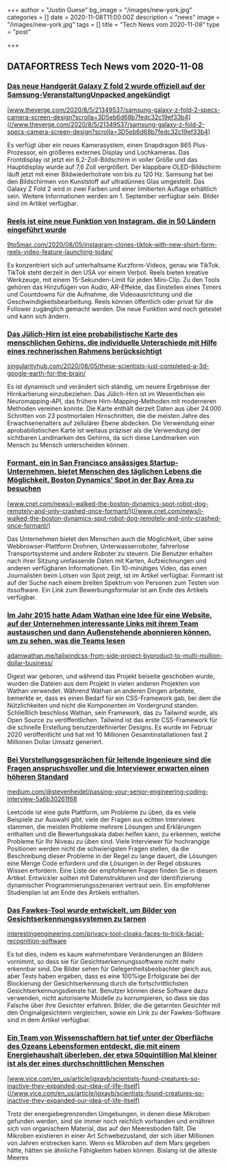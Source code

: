+++
author = "Justin Guese"
bg_image = "/images/new-york.jpg"
categories = []
date = 2020-11-08T11:00:00Z
description = "news"
image = "/images/new-york.jpg"
tags = []
title = "Tech News vom 2020-11-08"
type = "post"

+++

        
## DATAFORTRESS Tech News vom 2020-11-08



### [Das neue Handgerät Galaxy Z fold 2 wurde offiziell auf der Samsung-VeranstaltungUnpacked angekündigt](//www.theverge.com/2020/8/5/21349537/samsung-galaxy-z-fold-2-specs-camera-screen-design?scrolla=3D5eb6d68b7fedc32c19ef33b4)


[www.theverge.com/2020/8/5/21349537/samsung-galaxy-z-fold-2-specs-camera-screen-design?scrolla=3D5eb6d68b7fedc32c19ef33b4](//www.theverge.com/2020/8/5/21349537/samsung-galaxy-z-fold-2-specs-camera-screen-design?scrolla=3D5eb6d68b7fedc32c19ef33b4)


Es verfügt über ein neues Kamerasystem, einen Snapdragon 865 Plus-Prozessor, ein größeres externes Display und Lochkameras. Das Frontdisplay ist jetzt ein 6,2-Zoll-Bildschirm in voller Größe und das Hauptdisplay wurde auf 7,6 Zoll vergrößert. Der klappbare OLED-Bildschirm läuft jetzt mit einer Bildwiederholrate von bis zu 120 Hz. Samsung hat bei den Bildschirmen von Kunststoff auf ultradünnes Glas umgestellt. Das Galaxy Z Fold 2 wird in zwei Farben und einer limitierten Auflage erhältlich sein. Weitere Informationen werden am 1. September verfügbar sein. Bilder sind im Artikel verfügbar.


### [Reels ist eine neue Funktion von Instagram, die in 50 Ländern eingeführt wurde](//9to5mac.com/2020/08/05/instagram-clones-tiktok-with-new-short-form-reels-video-feature-launching-today/)


[9to5mac.com/2020/08/05/instagram-clones-tiktok-with-new-short-form-reels-video-feature-launching-today/](//9to5mac.com/2020/08/05/instagram-clones-tiktok-with-new-short-form-reels-video-feature-launching-today/)


Es konzentriert sich auf unterhaltsame Kurzform-Videos, genau wie TikTok. TikTok steht derzeit in den USA vor einem Verbot. Reels bieten kreative Werkzeuge, mit einem 15-Sekunden-Limit für jeden Mini-Clip. Zu den Tools gehören das Hinzufügen von Audio, AR-Effekte, das Einstellen eines Timers und Countdowns für die Aufnahme, die Videoausrichtung und die Geschwindigkeitsbearbeitung. Reels können öffentlich oder privat für die Follower zugänglich gemacht werden. Die neue Funktion wird noch getestet und kann sich ändern.


### [Das Jülich-Hirn ist eine probabilistische Karte des menschlichen Gehirns, die individuelle Unterschiede mit Hilfe eines rechnerischen Rahmens berücksichtigt](//singularityhub.com/2020/08/05/these-scientists-just-completed-a-3d-google-earth-for-the-brain/)


[singularityhub.com/2020/08/05/these-scientists-just-completed-a-3d-google-earth-for-the-brain/](//singularityhub.com/2020/08/05/these-scientists-just-completed-a-3d-google-earth-for-the-brain/)


Es ist dynamisch und verändert sich ständig, um neuere Ergebnisse der Hirnkartierung einzubeziehen. Das Jülich-Hirn ist im Wesentlichen ein Neuromapping-API, das frühere Hirn-Mapping-Methoden mit moderneren Methoden vereinen konnte. Die Karte enthält derzeit Daten aus über 24.000 Schnitten von 23 postmortalen Hirnschnitten, die die meisten Jahre des Erwachsenenalters auf zellulärer Ebene abdecken. Die Verwendung einer aprobabilistischen Karte ist weitaus präziser als die Verwendung der sichtbaren Landmarken des Gehirns, da sich diese Landmarken von Mensch zu Mensch unterscheiden können.


### [Formant, ein in San Francisco ansässiges Startup-Unternehmen, bietet Menschen des täglichen Lebens die Möglichkeit, Boston Dynamics' Spot in der Bay Area zu besuchen](//www.cnet.com/news/i-walked-the-boston-dynamics-spot-robot-dog-remotely-and-only-crashed-once-formant/)


[www.cnet.com/news/i-walked-the-boston-dynamics-spot-robot-dog-remotely-and-only-crashed-once-formant/](//www.cnet.com/news/i-walked-the-boston-dynamics-spot-robot-dog-remotely-and-only-crashed-once-formant/)


Das Unternehmen bietet den Menschen auch die Möglichkeit, über seine Webbrowser-Plattform Drohnen, Unterwasserroboter, fahrerlose Transportsysteme und andere Roboter zu steuern. Die Benutzer erhalten nach ihrer Sitzung umfassende Daten mit Karten, Aufzeichnungen und anderen verfügbaren Informationen. Ein 10-minütiges Video, das einen Journalisten beim Lotsen von Spot zeigt, ist im Artikel verfügbar. Formant ist auf der Suche nach einem breiten Spektrum von Personen zum Testen von itssoftware. Ein Link zum Bewerbungsformular ist am Ende des Artikels verfügbar.


### [Im Jahr 2015 hatte Adam Wathan eine Idee für eine Website, auf der Unternehmen interessante Links mit ihrem Team austauschen und dann Außenstehende abonnieren können, um zu sehen, was die Teams lesen](//adamwathan.me/tailwindcss-from-side-project-byproduct-to-multi-mullion-dollar-business/)


[adamwathan.me/tailwindcss-from-side-project-byproduct-to-multi-mullion-dollar-business/](//adamwathan.me/tailwindcss-from-side-project-byproduct-to-multi-mullion-dollar-business/)


Digest war geboren, und während das Projekt beiseite geschoben wurde, wurden die Dateien aus dem Projekt in vielen anderen Projekten von Wathan verwendet. Während Wathan an anderen Dingen arbeitete, bemerkte er, dass es einen Bedarf für ein CSS-Framework gab, bei dem die Nützlichkeiten und nicht die Komponenten im Vordergrund standen. Schließlich beschloss Wathan, sein Framework, das zu Tailwind wurde, als Open Source zu veröffentlichen. Tailwind ist das erste CSS-Framework für die schnelle Erstellung benutzerdefinierter Designs. Es wurde im Februar 2020 veröffentlicht und hat mit 10 Millionen Gesamtinstallationen fast 2 Millionen Dollar Umsatz generiert.


### [Bei Vorstellungsgesprächen für leitende Ingenieure sind die Fragen anspruchsvoller und die Interviewer erwarten einen höheren Standard](//medium.com/@stevenheidel/passing-your-senior-engineering-coding-interview-5a6b30261f68)


[medium.com/@stevenheidel/passing-your-senior-engineering-coding-interview-5a6b30261f68](//medium.com/@stevenheidel/passing-your-senior-engineering-coding-interview-5a6b30261f68)


Leetcode ist eine gute Plattform, um Probleme zu üben, da es viele Beispiele zur Auswahl gibt, viele der Fragen aus echten Interviews stammen, die meisten Probleme mehrere Lösungen und Erklärungen enthalten und die Bewertungsskala dabei helfen kann, zu erkennen, welche Probleme für Ihr Niveau zu üben sind. Viele Interviewer für hochrangige Positionen werden nicht die schwierigsten Fragen stellen, da die Beschreibung dieser Probleme in der Regel zu lange dauert, die Lösungen eine Menge Code erfordern und die Lösungen in der Regel obskures Wissen erfordern. Eine Liste der empfohlenen Fragen finden Sie in diesem Artikel. Entwickler sollten mit Datenstrukturen und der Identifizierung dynamischer Programmierungsszenarien vertraut sein. Ein empfohlener Studienplan ist am Ende des Artikels enthalten.


### [Das Fawkes-Tool wurde entwickelt, um Bilder von Gesichtserkennungssystemen zu tarnen](//interestingengineering.com/privacy-tool-cloaks-faces-to-trick-facial-recognition-software)


[interestingengineering.com/privacy-tool-cloaks-faces-to-trick-facial-recognition-software](//interestingengineering.com/privacy-tool-cloaks-faces-to-trick-facial-recognition-software)


Es tut dies, indem es kaum wahrnehmbare Veränderungen an Bildern vornimmt, so dass sie für Gesichtserkennungssoftware nicht mehr erkennbar sind. Die Bilder sehen für Gelegenheitsbeobachter gleich aus, aber Tests haben ergeben, dass es eine 100%ige Erfolgsrate bei der Blockierung der Gesichtserkennung durch die fortschrittlichsten Gesichtserkennungsdienste hat. Benutzer können diese Software dazu verwenden, nicht autorisierte Modelle zu korrumpieren, so dass sie das Falsche über ihre Gesichter erfahren. Bilder, die die getarnten Gesichter mit den Originalgesichtern vergleichen, sowie ein Link zu der Fawkes-Software sind in dem Artikel verfügbar.


### [Ein Team von Wissenschaftlern hat tief unter der Oberfläche des Ozeans Lebensformen entdeckt, die mit einem Energiehaushalt überleben, der etwa 50quintillion Mal kleiner ist als der eines durchschnittlichen Menschen](//www.vice.com/en_us/article/jgxavb/scientists-found-creatures-so-inactive-they-expanded-our-idea-of-life-itself)


[www.vice.com/en_us/article/jgxavb/scientists-found-creatures-so-inactive-they-expanded-our-idea-of-life-itself](//www.vice.com/en_us/article/jgxavb/scientists-found-creatures-so-inactive-they-expanded-our-idea-of-life-itself)


Trotz der energiebegrenzenden Umgebungen, in denen diese Mikroben gefunden werden, sind sie immer noch reichlich vorhanden und ernähren sich von organischem Material, das auf den Meeresboden fällt. Die Mikroben existieren in einer Art Schwebezustand, der sich über Millionen von Jahren erstrecken kann. Wenn es Mikroben auf dem Mars gegeben hätte, hätten sie ähnliche Fähigkeiten haben können. Bislang ist die älteste Meeres